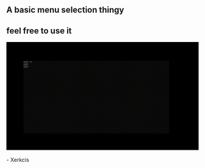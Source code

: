 ## A basic menu selection thingy
## feel free to use it

![Demonstration](demonstration.gif "Demonstration")

\- Xerkcis